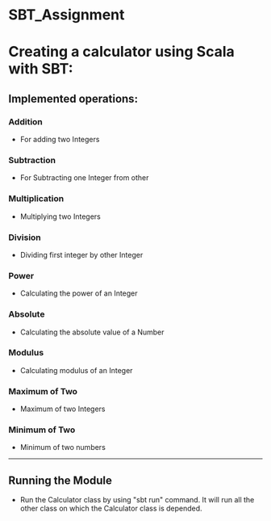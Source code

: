 # SBT_Assignment

# Creating a calculator using Scala with SBT:

## Implemented operations:

### Addition 
- For adding two Integers

### Subtraction
- For Subtracting one Integer from other

### Multiplication
- Multiplying two Integers

### Division
- Dividing first integer by other Integer

### Power
- Calculating the power of an Integer

### Absolute
- Calculating the absolute value of a Number

### Modulus
- Calculating modulus of an Integer

### Maximum of Two
- Maximum of two Integers

### Minimum of Two
- Minimum of two numbers

---------------------------------------------------------------------------------------------------------------------------
## Running the Module 
- Run the Calculator class by using "sbt run" command. It will run all the other class on which the Calculator class is depended.
